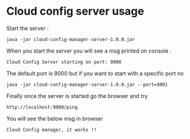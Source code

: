 Cloud config server usage
====================

Start the server :

    java -jar cloud-config-manager-server-1.0.0.jar
    
When you start the server you will see a msg printed on console :   

    Cloud Config Server starting on port: 9000
    
The default port is 9000 but if you want to start with a specific port no  

    java -jar cloud-config-manager-server-1.0.0.jar --port=9001

Finally once the server is started go the browser and try 

    http://localhost:9000/ping
    
You will see the below msg in browser 

    Cloud Config manager, it works !!
